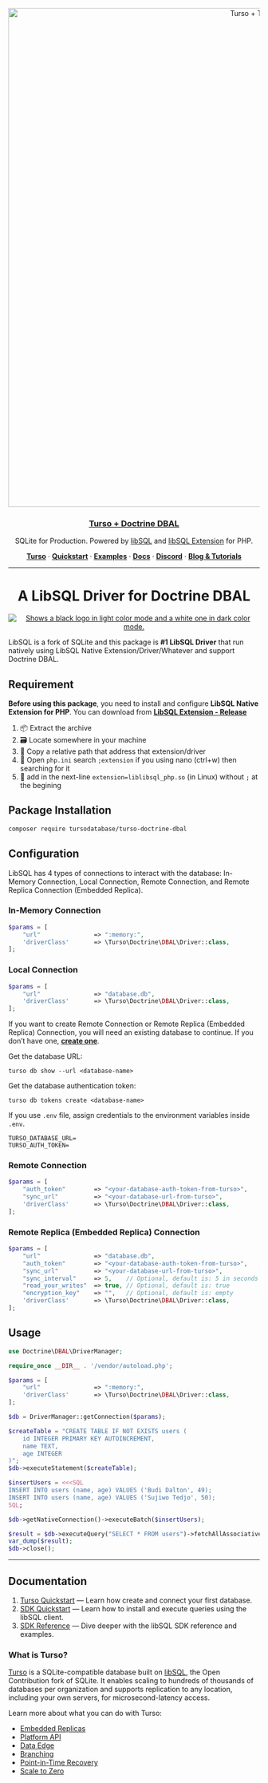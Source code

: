<p align="center">
  <a href="https://github.com/darkterminal/turso-doctrine-dbal">
    <img alt="Turso + TypeScript" src="https://i.imgur.com/r009n2u.png" width="1000">
    <h3 align="center">Turso + Doctrine DBAL</h3>
  </a>
</p>

<p align="center">
  SQLite for Production. Powered by <a href="https://turso.tech/libsql">libSQL</a> and <a href="https://github.com/darkterminal/libsql-extension">libSQL Extension</a> for PHP.
</p>

<p align="center">
  <a href="https://turso.tech"><strong>Turso</strong></a> ·
  <a href="https://docs.turso.tech/sdk/php/orm/doctrine-dbal"><strong>Quickstart</strong></a> ·
  <a href="https://docs.turso.tech/sdk/php/orm/doctrine-dbal"><strong>Examples</strong></a> ·
  <a href="https://docs.turso.tech/sdk/php/orm/doctrine-dbal"><strong>Docs</strong></a> ·
  <a href="https://discord.com/invite/4B5D7hYwub"><strong>Discord</strong></a> ·
  <a href="https://blog.turso.tech/"><strong>Blog &amp; Tutorials</strong></a>
</p>

---

<h1 id="a-libsql-driver-for-doctrine" align="center">A LibSQL Driver for Doctrine DBAL</h1>

<p align="center">
  <a href="https://discord.gg/turso">
    <picture>
      <source media="(prefers-color-scheme: dark)" srcset="https://i.imgur.com/UhuW3zm.png">
      <source media="(prefers-color-scheme: light)" srcset="https://i.imgur.com/vljWbfr.png">
      <img alt="Shows a black logo in light color mode and a white one in dark color mode." src="https://i.imgur.com/vGCC0I4.png">
    </picture>
  </a>
</p>

LibSQL is a fork of SQLite and this package is **#1 LibSQL Driver** that run natively using LibSQL Native Extension/Driver/Whatever and support Doctrine DBAL.

## Requirement

**Before using this package**, you need to install and configure **LibSQL Native Extension for PHP**. You can download from **[LibSQL Extension - Release](https://github.com/darkterminal/libsql-extension)**

1. 📦 Extract the archive
2. 🗃 Locate somewhere in your machine
3. 💽 Copy a relative path that address that extension/driver
4. 📂 Open `php.ini` search `;extension` if you using nano (ctrl+w) then searching for it
5. 📝 add in the next-line `extension=liblibsql_php.so` (in Linux) without `;` at the begining

## Package Installation

```bash
composer require tursodatabase/turso-doctrine-dbal
```

## Configuration

LibSQL has 4 types of connections to interact with the database: In-Memory Connection, Local Connection, Remote Connection, and Remote Replica Connection (Embedded Replica).

### In-Memory Connection

```php
$params = [
    "url"               => ":memory:",
    'driverClass'       => \Turso\Doctrine\DBAL\Driver::class,
];
```

### Local Connection

```php
$params = [
    "url"               => "database.db",
    'driverClass'       => \Turso\Doctrine\DBAL\Driver::class,
];
```

If you want to create Remote Connection or Remote Replica (Embedded Replica) Connection, you will need an existing database to continue. If you don’t have one, **[create one](https://docs.turso.tech/quickstart)**.

Get the database URL:
```shell
turso db show --url <database-name>
```

Get the database authentication token:
```shell
turso db tokens create <database-name>
```

If you use `.env` file, assign credentials to the environment variables inside `.env`.
```env
TURSO_DATABASE_URL=
TURSO_AUTH_TOKEN=
```

### Remote Connection

```php
$params = [
    "auth_token"        => "<your-database-auth-token-from-turso>",
    "sync_url"          => "<your-database-url-from-turso>",
    'driverClass'       => \Turso\Doctrine\DBAL\Driver::class,
];
```

### Remote Replica (Embedded Replica) Connection

```php
$params = [
    "url"               => "database.db",
    "auth_token"        => "<your-database-auth-token-from-turso>",
    "sync_url"          => "<your-database-url-from-turso>",
    "sync_interval"     => 5,    // Optional, default is: 5 in seconds
    "read_your_writes"  => true, // Optional, default is: true
    "encryption_key"    => "",   // Optional, default is: empty
    'driverClass'       => \Turso\Doctrine\DBAL\Driver::class,
];
```

## Usage

```php
use Doctrine\DBAL\DriverManager;

require_once __DIR__ . '/vendor/autoload.php';

$params = [
    "url"               => ":memory:",
    'driverClass'       => \Turso\Doctrine\DBAL\Driver::class,
];

$db = DriverManager::getConnection($params);

$createTable = "CREATE TABLE IF NOT EXISTS users (
    id INTEGER PRIMARY KEY AUTOINCREMENT,
    name TEXT,
    age INTEGER
)";
$db->executeStatement($createTable);

$insertUsers = <<<SQL
INSERT INTO users (name, age) VALUES ('Budi Dalton', 49);
INSERT INTO users (name, age) VALUES ('Sujiwo Tedjo', 50);
SQL;

$db->getNativeConnection()->executeBatch($insertUsers);

$result = $db->executeQuery("SELECT * FROM users")->fetchAllAssociative();
var_dump($result);
$db->close();
```

---

## Documentation

1. [Turso Quickstart](https://docs.turso.tech/quickstart) &mdash; Learn how create and connect your first database.
2. [SDK Quickstart](#) &mdash; Learn how to install and execute queries using the libSQL client.
3. [SDK Reference](#) &mdash; Dive deeper with the libSQL SDK reference and examples.

### What is Turso?

[Turso](https://turso.tech) is a SQLite-compatible database built on [libSQL](https://docs.turso.tech/libsql), the Open Contribution fork of SQLite. It enables scaling to hundreds of thousands of databases per organization and supports replication to any location, including your own servers, for microsecond-latency access.

Learn more about what you can do with Turso:

- [Embedded Replicas](https://docs.turso.tech/features/embedded-replicas)
- [Platform API](https://docs.turso.tech/features/platform-api)
- [Data Edge](https://docs.turso.tech/features/data-edge)
- [Branching](https://docs.turso.tech/features/branching)
- [Point-in-Time Recovery](https://docs.turso.tech/features/point-in-time-recovery)
- [Scale to Zero](https://docs.turso.tech/features/scale-to-zero)
